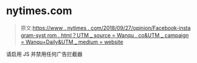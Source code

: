 # nytimes.com

> 原文:[https://www . nytimes . com/2018/09/27/opinion/Facebook-insta gram-syst rom . html？UTM _ source = Wanqu . co&UTM _ campaign = Wanqu+Daily&UTM _ medium = website](https://www.nytimes.com/2018/09/27/opinion/facebook-instagram-systrom.html?utm_source=wanqu.co&utm_campaign=Wanqu+Daily&utm_medium=website)

请启用 JS 并禁用任何广告拦截器